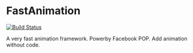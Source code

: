 FastAnimation
=============
[![Build Status](https://travis-ci.org/WilliamZang/FastAnimationWithPOP.svg?branch=master)](https://travis-ci.org/WilliamZang/FastAnimationWithPOP)

A very fast animation framework. Powerby Facebook POP. Add animation without code.
